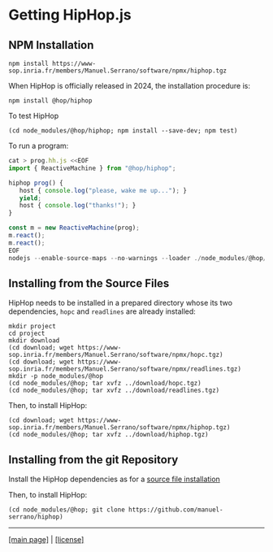 <!-- ${ var doc = require( "hopdoc" ) }
${ var config = require( hop.config ) }
${ var xml = require( config.docDir + "/xml.js" ) }
${ var cfg = require( "./doc.json" ) }
${ var dockerurl = cfg.urlbase + "docker.tgz" }
${ const pkg = require( "../package.json" ) } -->

Getting HipHop.js
=================

NPM Installation
----------------

```shell
npm install https://www-sop.inria.fr/members/Manuel.Serrano/software/npmx/hiphop.tgz
```

When HipHop is officially released in 2024, the installation procedure is:

```shell
npm install @hop/hiphop
```

To test HipHop

```shell
(cd node_modules/@hop/hiphop; npm install --save-dev; npm test)
```

To run a program:

```javascript
cat > prog.hh.js <<EOF
import { ReactiveMachine } from "@hop/hiphop";

hiphop prog() {
   host { console.log("please, wake me up..."); }
   yield;
   host { console.log("thanks!"); }
}

const m = new ReactiveMachine(prog);
m.react();
m.react();
EOF
nodejs --enable-source-maps --no-warnings --loader ./node_modules/@hop/hiphop/lib/hiphop-loader.mjs prog.hh.js
```

Installing from the Source Files 
--------------------------------

HipHop needs to be installed in a prepared directory whose its two
dependencies, `hopc` and `readlines` are already installed:

```shell
mkdir project
cd project
mkdir download
(cd download; wget https://www-sop.inria.fr/members/Manuel.Serrano/software/npmx/hopc.tgz)
(cd download; wget https://www-sop.inria.fr/members/Manuel.Serrano/software/npmx/readlines.tgz)
mkdir -p node_modules/@hop
(cd node_modules/@hop; tar xvfz ../download/hopc.tgz)
(cd node_modules/@hop; tar xvfz ../download/readlines.tgz)
```

Then, to install HipHop:

```
(cd download; wget https://www-sop.inria.fr/members/Manuel.Serrano/software/npmx/hiphop.tgz)
(cd node_modules/@hop; tar xvfz ../download/hiphop.tgz)
```

Installing from the git Repository 
----------------------------------

Install the HipHop dependencies as for a [source file installation](#installing-from-the-source-files)

Then, to install HipHop:

```shell
(cd node_modules/@hop; git clone https://github.com/manuel-serrano/hiphop)
```

- - - - - - - - - - - - - - - - - - - - - - - - - - - 
[[main page]](./index.md) | [[license]](./license.md)


